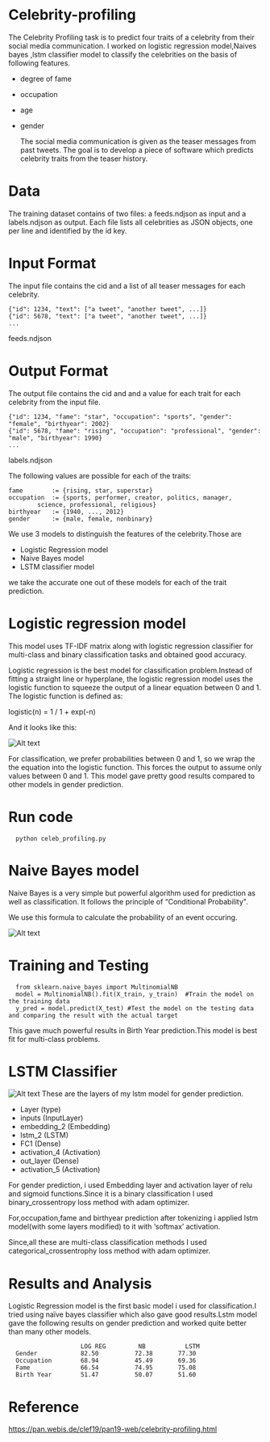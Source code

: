 # Celebrity-profiling

   The Celebrity Profiling task is to predict four traits of a celebrity from their social media communication. I worked on logistic regression
model,Naives bayes ,lstm classifier model to classify the celebrities on the basis of following features.
 

* degree of fame
* occupation
* age
* gender

   The social media communication is given as the teaser messages from past tweets. The goal is to develop a piece of software which predicts celebrity traits from the teaser history.

# Data
The training dataset contains of two files: a feeds.ndjson as input and a labels.ndjson as output. Each file lists all celebrities as JSON objects, one per line and identified by the id key.

# Input Format
The input file contains the cid and a list of all teaser messages for each celebrity.

    {"id": 1234, "text": ["a tweet", "another tweet", ...]}
    {"id": 5678, "text": ["a tweet", "another tweet", ...]}
    ...
feeds.ndjson

# Output Format
The output file contains the cid and and a value for each trait for each celebrity from the input file.

    {"id": 1234, "fame": "star", "occupation": "sports", "gender": "female", "birthyear": 2002}
    {"id": 5678, "fame": "rising", "occupation": "professional", "gender": "male", "birthyear": 1990}
    ...
labels.ndjson

The following values are possible for each of the traits:

    fame        := {rising, star, superstar}
    occupation  := {sports, performer, creator, politics, manager,
            science, professional, religious}
    birthyear   := {1940, ..., 2012}
    gender      := {male, female, nonbinary}
    
   We use 3 models to distinguish the features of the celebrity.Those are
   
   * Logistic Regression model
   * Naive Bayes model
   * LSTM classifier model
  
  we take the accurate one out of these models for  each of the trait prediction.
  
  # Logistic regression model
  
  This model uses TF-IDF matrix along with logistic regression classifier for multi-class and binary classification tasks and obtained good accuracy.
  
   Logistic regression is the best model for classification problem.Instead of fitting a straight line or hyperplane, the logistic regression model uses the logistic function to squeeze the output of a linear equation between 0 and 1. The logistic function is defined as:
   
   logistic(n) = 1 / 1 + exp(-n)


And it looks like this:

![Alt text](https://saedsayad.com/images/LogReg_1.png)


For classification, we prefer probabilities between 0 and 1, so we wrap the the equation into the logistic function. This forces the output to assume only values between 0 and 1. This model gave pretty good results compared to other models in gender prediction.

# Run code
      python celeb_profiling.py
      

# Naive Bayes model

Naive Bayes is a very simple but powerful algorithm used for prediction as well as classification. It follows the principle of “Conditional Probability".

We use this formula to calculate the probability of an event occuring.

![Alt text](https://analyticsprofile.com/wp-content/uploads/2019/06/1-1.jpg)

# Training and Testing
      from sklearn.naive_bayes import MultinomialNB 
      model = MultinomialNB().fit(X_train, y_train)  #Train the model on the training data 
      y_pred = model.predict(X_test) #Test the model on the testing data and comparing the result with the actual target
      
This gave much powerful results in Birth Year prediction.This model is best fit for multi-class problems.

# LSTM Classifier


![Alt text](http://colah.github.io/posts/2015-08-Understanding-LSTMs/img/LSTM3-chain.png)
These are the layers of my lstm model for gender prediction.

* Layer (type) 
* inputs (InputLayer) 
* embedding_2 (Embedding) 
* lstm_2 (LSTM) 
* FC1 (Dense) 
* activation_4 (Activation)
* out_layer (Dense) 
* activation_5 (Activation)


For gender prediction, i used Embedding layer and  activation layer of relu and sigmoid functions.Since it is a binary classification I used binary_crossentropy loss method with adam optimizer.

For,occupation,fame and birthyear prediction after tokenizing i applied lstm model(with some layers modified) to it with ‘softmax’ activation.

Since,all these are multi-class classification methods I used categorical_crossentrophy loss method with adam optimizer.

# Results and Analysis

Logistic Regression model is the first basic model i used for classification.I tried using naïve bayes classifier which also gave good results.Lstm model gave the following results on gender prediction and worked quite better than many other models. 
  
                        LOG REG         NB           LSTM
      Gender            82.50          72.38       77.30
      Occupation        68.94          45.49       69.36
      Fame              66.54          74.95       75.08
      Birth Year        51.47          50.07       51.60    
      


# Reference

https://pan.webis.de/clef19/pan19-web/celebrity-profiling.html
